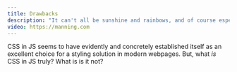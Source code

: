 ```yaml
---
title: Drawbacks
description: "It can't all be sunshine and rainbows, and of course especially in the frontend ecosystem there are few silver bullets. The drawbacks of CSS in JS will be fairly and accurately depicted in this section."
video: https://manning.com
---
```


CSS in JS seems to have evidently and concretely established itself as an excellent choice for a styling solution in modern webpages. But, what _is_ CSS in JS truly? What is is it not?
